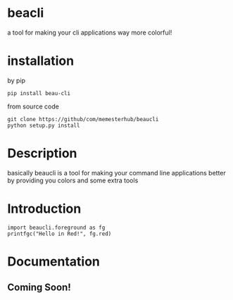 # beacli
a tool for making your cli applications way more colorful!

# installation
by pip
```
pip install beau-cli
```
from source code
```
git clone https://github/com/memesterhub/beaucli
python setup.py install
```
# Description
basically beaucli is a tool for making your command line applications better by providing you colors and some extra tools

# Introduction
```
import beaucli.foreground as fg
printfgc("Hello in Red!", fg.red)
```

# Documentation
## Coming Soon!
